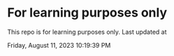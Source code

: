 # For learning purposes only
This repo is for learning purposes only.
Last updated at

Friday, August 11, 2023 10:19:39 PM

